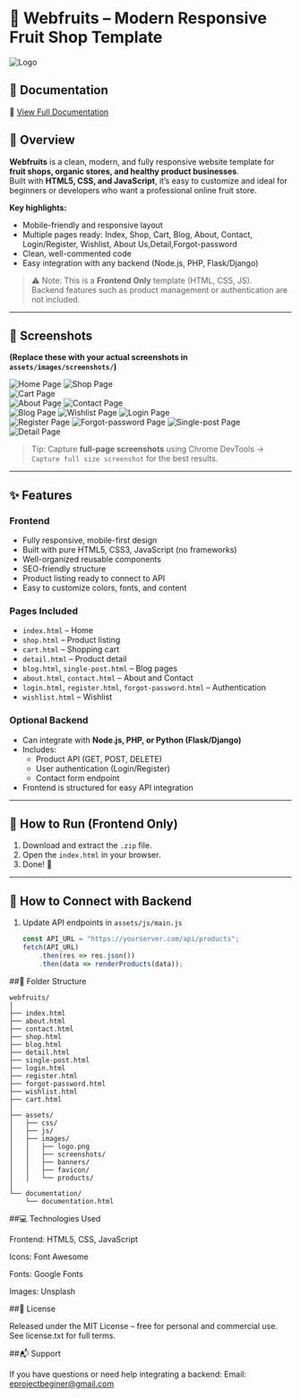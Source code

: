 # 🍎 Webfruits – Modern Responsive Fruit Shop Template

![Logo](https://github.com/HoBichLien/traicay/blob/main/logo.png?raw=true)

## 📘 Documentation
📗 [View Full Documentation](https://traicay-five.vercel.app/documentation/documentation.html)

## 🌿 Overview
**Webfruits** is a clean, modern, and fully responsive website template for **fruit shops, organic stores, and healthy product businesses**.  
Built with **HTML5, CSS, and JavaScript**, it’s easy to customize and ideal for beginners or developers who want a professional online fruit store.

**Key highlights:**
- Mobile-friendly and responsive layout  
- Multiple pages ready: Index, Shop, Cart, Blog, About, Contact, Login/Register, Wishlist, About Us,Detail,Forgot-password
- Clean, well-commented code  
- Easy integration with any backend (Node.js, PHP, Flask/Django)  

> ⚠️ Note: This is a **Frontend Only** template (HTML, CSS, JS).  
> Backend features such as product management or authentication are not included.

---

## 📸 Screenshots

**(Replace these with your actual screenshots in `assets/images/screenshots/`)**

![Home Page](https://github.com/HoBichLien/traicay/blob/main/home.png?raw=true) 
![Shop Page](https://github.com/HoBichLien/traicay/blob/main/shop.png?raw=true)  
![Cart Page](https://github.com/HoBichLien/traicay/blob/main/cart.png?raw=true)  
![About Page](https://github.com/HoBichLien/traicay/blob/main/about.png?raw=true) 
![Contact Page](https://github.com/HoBichLien/traicay/blob/main/contact.png?raw=true)  
![Blog Page](https://github.com/HoBichLien/traicay/blob/main/blog.png?raw=true)
![Wishlist Page](https://github.com/HoBichLien/traicay/blob/main/wishlist.png?raw=true) 
![Login Page](https://github.com/HoBichLien/traicay/blob/main/login.png?raw=true)  
![Register Page](https://github.com/HoBichLien/traicay/blob/main/register.png?raw=true)
![Forgot-password Page](https://github.com/HoBichLien/traicay/blob/main/forgot-password.png?raw=true) 
![Single-post Page](https://github.com/HoBichLien/traicay/blob/main/single-post.png?raw=true)  
![Detail Page](https://github.com/HoBichLien/traicay/blob/main/detail.png?raw=true)

> Tip: Capture **full-page screenshots** using Chrome DevTools → `Capture full size screenshot` for the best results.

---

## ✨ Features

### Frontend
- Fully responsive, mobile-first design  
- Built with pure HTML5, CSS3, JavaScript (no frameworks)  
- Well-organized reusable components  
- SEO-friendly structure  
- Product listing ready to connect to API  
- Easy to customize colors, fonts, and content  

### Pages Included
- `index.html` – Home  
- `shop.html` – Product listing  
- `cart.html` – Shopping cart  
- `detail.html` – Product detail  
- `blog.html`, `single-post.html` – Blog pages  
- `about.html`, `contact.html` – About and Contact  
- `login.html`, `register.html`, `forgot-password.html` – Authentication  
- `wishlist.html` – Wishlist  

### Optional Backend
- Can integrate with **Node.js, PHP, or Python (Flask/Django)**  
- Includes:
  - Product API (GET, POST, DELETE)  
  - User authentication (Login/Register)  
  - Contact form endpoint  
- Frontend is structured for easy API integration  

---

## 🧭 How to Run (Frontend Only)
1. Download and extract the `.zip` file.  
2. Open the `index.html` in your browser.  
3. Done! 🎉  

---

## 🧱 How to Connect with Backend
1. Update API endpoints in `assets/js/main.js`  
   ```js
   const API_URL = "https://yourserver.com/api/products";
   fetch(API_URL)
       .then(res => res.json())
       .then(data => renderProducts(data));
##📁 Folder Structure
```
webfruits/
│
├── index.html
├── about.html
├── contact.html
├── shop.html
├── blog.html
├── detail.html
├── single-post.html
├── login.html
├── register.html
├── forgot-password.html
├── wishlist.html
├── cart.html
│
├── assets/
│   ├── css/
│   ├── js/
│   ├── images/
│   │   ├── logo.png
│   │   ├── screenshots/
│   │   ├── banners/
│   │   ├── favicon/
│   │   └── products/
│
└── documentation/
    └── documentation.html
```
##💻 Technologies Used

Frontend: HTML5, CSS, JavaScript

Icons: Font Awesome

Fonts: Google Fonts

Images: Unsplash

##📄 License

Released under the MIT License – free for personal and commercial use.
See license.txt for full terms.

##📬 Support

If you have questions or need help integrating a backend:
Email: eprojectbeginer@gmail.com
